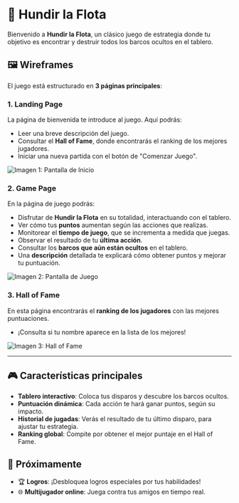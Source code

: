 # 🚢 Hundir la Flota

Bienvenido a **Hundir la Flota**, un clásico juego de estrategia donde tu objetivo es encontrar y destruir todos los barcos ocultos en el tablero.

## 🖼️ Wireframes

El juego está estructurado en **3 páginas principales**:

### 1. Landing Page
La página de bienvenida te introduce al juego. Aquí podrás:
- Leer una breve descripción del juego.
- Consultar el **Hall of Fame**, donde encontrarás el ranking de los mejores jugadores.
- Iniciar una nueva partida con el botón de "Comenzar Juego".

![Imagen 1: Pantalla de Inicio](#) <!-- Aquí puedes agregar el enlace a la imagen -->

### 2. Game Page
En la página de juego podrás:
- Disfrutar de **Hundir la Flota** en su totalidad, interactuando con el tablero.
- Ver cómo tus **puntos** aumentan según las acciones que realizas.
- Monitorear el **tiempo de juego**, que se incrementa a medida que juegas.
- Observar el resultado de tu **última acción**.
- Consultar los **barcos que aún están ocultos** en el tablero.
- Una **descripción** detallada te explicará cómo obtener puntos y mejorar tu puntuación.

![Imagen 2: Pantalla de Juego](#)

### 3. Hall of Fame
En esta página encontrarás el **ranking de los jugadores** con las mejores puntuaciones. 
- ¡Consulta si tu nombre aparece en la lista de los mejores!
  
![Imagen 3: Hall of Fame](#)

---

## 🎮 Características principales
- **Tablero interactivo**: Coloca tus disparos y descubre los barcos ocultos.
- **Puntuación dinámica**: Cada acción te hará ganar puntos, según su impacto.
- **Historial de jugadas**: Verás el resultado de tu último disparo, para ajustar tu estrategia.
- **Ranking global**: Compite por obtener el mejor puntaje en el Hall of Fame.

## 🚀 Próximamente
- 🏆 **Logros**: ¡Desbloquea logros especiales por tus habilidades!
- 🌐 **Multijugador online**: Juega contra tus amigos en tiempo real.

